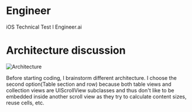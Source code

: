 # Engineer
iOS Technical Test l Engineer.ai

# Architecture discussion

![Architecture](https://preview.ibb.co/cDX2Uq/Architectre.jpg)

Before starting coding, I brainstorm different architecture. I choose the second option(Table section and row) because both table views and collection views are UIScrollView subclasses and thus don't like to be embedded inside another scroll view as they try to calculate content sizes, reuse cells, etc.
